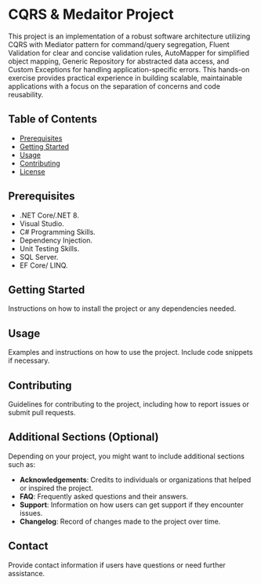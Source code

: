 # CQRS & Medaitor Project 

 This project is an implementation of a robust software architecture utilizing CQRS with Mediator pattern for command/query segregation, Fluent Validation for clear and concise validation rules, AutoMapper for simplified object mapping, Generic Repository for abstracted data access, and Custom Exceptions 
 for handling application-specific errors. This hands-on exercise provides practical experience in building scalable, maintainable applications with a focus on the separation of concerns and code reusability.

## Table of Contents
- [Prerequisites](#Prerequisites)
- [Getting Started](#gettingStarted)
- [Usage](#usage)
- [Contributing](#contributing)
- [License](#license)

  
## Prerequisites

- .NET Core/.NET 8.
- Visual Studio.
- C# Programming Skills.
- Dependency Injection.
- Unit Testing Skills.
- SQL Server.
- EF Core/ LINQ.


## Getting Started

Instructions on how to install the project or any dependencies needed.

## Usage

Examples and instructions on how to use the project. Include code snippets if necessary.

## Contributing

Guidelines for contributing to the project, including how to report issues or submit pull requests.

## Additional Sections (Optional)

Depending on your project, you might want to include additional sections such as:

- **Acknowledgements**: Credits to individuals or organizations that helped or inspired the project.
- **FAQ**: Frequently asked questions and their answers.
- **Support**: Information on how users can get support if they encounter issues.
- **Changelog**: Record of changes made to the project over time.

## Contact

Provide contact information if users have questions or need further assistance.
  

